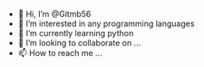 - 👋 Hi, I’m @Gitmb56
- 👀 I’m interested in any programming languages
- 🌱 I’m currently learning python
- 💞️ I’m looking to collaborate on ...
- 📫 How to reach me ...

<!---
Gitmb56/Gitmb56 is a ✨ special ✨ repository because its `README.md` (this file) appears on your GitHub profile.
You can click the Preview link to take a look at your changes.
--->
